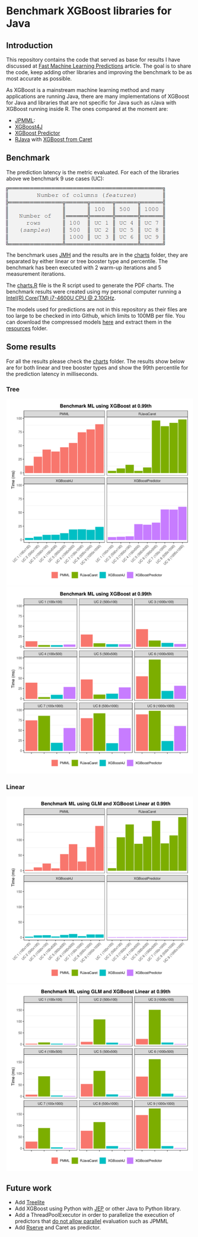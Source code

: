 # Benchmark XGBoost libraries for Java

## Introduction
This repository contains the code that served as base for results I have discussed at [Fast Machine Learning Predictions](https://medium.com/blablacar-tech/fast-machine-learning-predictions-6856b3623e5) article. The goal is to share the code, keep adding other libraries and improving the benchmark to be as most accurate as possible.

As XGBoost is a mainstream machine learning method and many applications are running Java, there are many implementations of XGBoost for Java and libraries that are not specific for Java such as rJava with XGBoost running inside R. The ones compared at the moment are:

* [JPMML](https://github.com/jpmml/jpmml-evaluator):
* [XGBoost4J](https://github.com/dmlc/xgboost/tree/master/jvm-packages)
* [XGBoost Predictor](https://github.com/komiya-atsushi/xgboost-predictor-java)
* [RJava](https://github.com/s-u/rJava) with [XGBoost from Caret](https://github.com/topepo/caret)

## Benchmark

The prediction latency is the metric evaluated. For each of the libraries above we benchmark 9 use cases (UC):

![Use cases](use-cases.png)

The benchmark uses [JMH](https://openjdk.java.net/projects/code-tools/jmh/) and the results are in the [charts](charts) folder, they are separated by either linear or tree booster type and percentile. The benchmark has been executed with 2 warm-up iterations and 5 measurement iterations.

The [charts.R](charts/charts.R) file is the R script used to generate the PDF charts. The benchmark results were created using my personal computer running a [Intel(R) Core(TM) i7-4600U CPU @ 2.10GHz](https://ark.intel.com/content/www/us/en/ark/products/76616/intel-core-i7-4600u-processor-4m-cache-up-to-3-30-ghz.html).

The models used for predictions are not in this repository as their files are too large to be checked in into Github, which limits to 100MB per file. You can download the compressed models [here](https://drive.google.com/open?id=1wh_sr75q1-Q5cteoXrA9FsR-G1378gYQ) and extract them in the [resources](src/main/java/resources) folder.

## Some results

For all the results please check the [charts](charts) folder. The results show below are for both linear and tree booster types and
show the 99th percentile for the prediction latency in milliseconds.

### Tree

![Prediction latency faceted by predictor](charts/prediction_time_by_predictor_tree_0.99.png)
![Prediction latency faceted by use case](charts/prediction_time_by_uc_tree_0.99.png)

### Linear

![Prediction latency faceted by predictor](charts/prediction_time_by_predictor_linear_0.99.png)
![Prediction latency faceted by use case](charts/prediction_time_by_uc_linear_0.99.png)

## Future work

* Add [Treelite](https://github.com/dmlc/treelite)
* Add XGBoost using Python with [JEP](https://github.com/ninia/jep) or other Java to Python library.
* Add a ThreadPoolExecutor in order to parallelize the execution of predictors that [do not allow parallel](https://github.com/edumucelli/benchmark-xgboost-java/blob/master/src/main/java/benchmark/predictor/PMMLPredictor.java#L69) evaluation such as JPMML
* Add [Rserve](https://github.com/s-u/Rserve) and Caret as predictor.